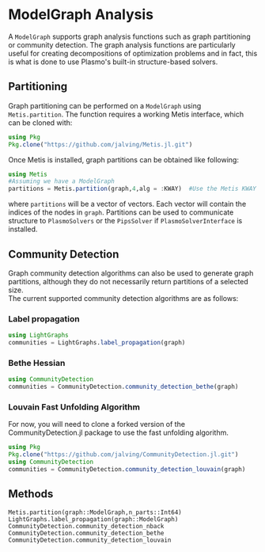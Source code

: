 # ModelGraph Analysis

A `ModelGraph` supports graph analysis functions such as graph partitioning or community detection.  The graph analysis functions are particularly
useful for creating decompositions of optimization problems and in fact, this is what is done to use Plasmo's built-in structure-based solvers.

## Partitioning

Graph partitioning can be performed on a `ModelGraph` using `Metis.partition`.  The function requires a working Metis interface, which can be cloned with:

```julia
using Pkg
Pkg.clone("https://github.com/jalving/Metis.jl.git")
```  
Once Metis is installed, graph partitions can be obtained like following:

```julia
using Metis
#Assuming we have a ModelGraph
partitions = Metis.partition(graph,4,alg = :KWAY)  #Use the Metis KWAY partition
```
where `partitions` will be a vector of vectors.  Each vector will contain the indices of the nodes in `graph`.  Partitions can be used
to communicate structure to `PlasmoSolvers` or the `PipsSolver` if `PlasmoSolverInterface` is installed.

## Community Detection

Graph community detection algorithms can also be used to generate graph partitions, although they do not necessarily return partitions of a selected size.  
The current supported community detection algorithms are as follows:

### Label propagation
```julia
using LightGraphs
communities = LightGraphs.label_propagation(graph)
```

### Bethe Hessian
```julia
using CommunityDetection
communities = CommunityDetection.community_detection_bethe(graph)
```

### Louvain Fast Unfolding Algorithm
For now, you will need to clone a forked version of the CommunityDetection.jl package to use the fast unfolding algorithm.

```julia
using Pkg
Pkg.clone("https://github.com/jalving/CommunityDetection.jl.git")
using CommunityDetection
communities = CommunityDetection.community_detection_louvain(graph)
```



## Methods

```@docs
Metis.partition(graph::ModelGraph,n_parts::Int64)
LightGraphs.label_propagation(graph::ModelGraph)
CommunityDetection.community_detection_nback
CommunityDetection.community_detection_bethe
CommunityDetection.community_detection_louvain
```
